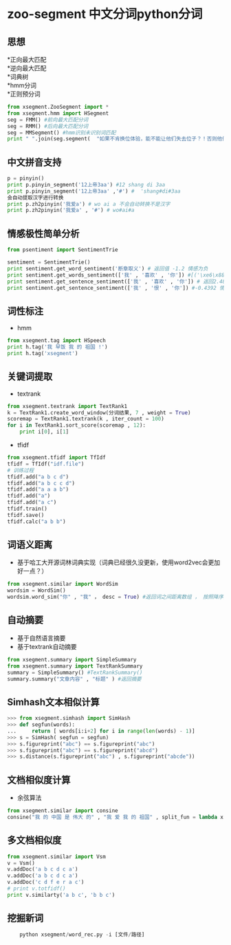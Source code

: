 zoo-segment 中文分词python分词
=================
思想
------------------------
*正向最大匹配  
*逆向最大匹配  
*词典树  
*hmm分词  
*正则预分词  
```python
from xsegment.ZooSegment import * 
from xsegment.hmm import HSegment 
seg = FMM() #前向最大匹配分词 
seg = RMM() #后向最大匹配分词
seg = MMSegment() #hmm识别未识别词匹配
print " ".join(seg.segment(  "如果不肯换位体验，能不能让他们失去位子？！否则他们永远不会懂得权力来自人民。 //@人 民日报:【想听真话摸实情，不如换位体验】网友建议：请民航部门领导以普通乘客身份  ，体验飞机晚点的烦恼…...感同身受，换位思考，还有哪些地方需要领导去体验？欢迎补充〜")  )  #如果 不肯 换位 体验 ， 能不能 让 他们 失去 位子 ？！ 否则 他们 永远 不会 懂得 权力 来自 人民 。 //@人民日报 :【 想 听 真话 摸 实情 ， 不如 换位 体验 】 网友 建议 ： 请 民航 部门 领导 以 普通 乘客 身份 ， 体验 飞机 晚点 的 烦恼 …... 感同身受 ， 换位 思考 ， 还有 哪些地方 需要 领导 去 体验 ？ 欢迎 补充 〜
```


中文拼音支持
---------------------


```python
p = pinyin()  
print p.pinyin_segment('12上帝3aa') #12 shang di 3aa 
print p.pinyin_segment('12上帝3aa' ,'#') #  'shang#di#3aa  
会自动提取汉字进行转换  
print p.zh2pinyin('我爱a') # wo ai a 不会自动转换不是汉字  
print p.zh2pinyin('我爱a' , '#') # wo#ai#a
```
情感极性简单分析
---------------------
```python
from psentiment import SentimentTrie

sentiment = SentimentTrie()
print sentiment.get_word_sentiment('断章取义') # 返回值 -1.2 情感为负
print sentiment.get_words_sentiment(['我' , '喜欢' , '你']) #[('\xe6\x88\x91', 1.7499999999999998), ('\xe5\x96\x9c\xe6\xac\xa2', 1.4310722100656499), ('\xe4\xbd\xa0', -0.7)] 返回每个词的极值
print sentiment.get_sentence_sentiment(['我' , '喜欢' , '你']) # 返回2.48107221007 情感为积极
print sentiment.get_sentence_sentiment(['我' , '恨' , '你']) #-0.4392 情感为消极
```

词性标注
----------------------
* hmm
```python
from xsegment.tag import HSpeech  
print h.tag('我 早饭 我 的 祖国 !')  
print h.tag('xsegment')   
```

关键词提取
-----------
* textrank  

```python
from xsegment.textrank import TextRank1
k = TextRank1.create_word_window(分词结果, 7 , weight = True)
scoremap = TextRank1.textrank(k , iter_count = 100)
for i in TextRank1.sort_score(scoremap , 12):
    print i[0], i[1]
```
* tfidf
```python
from xsegment.tfidf import TfIdf
tfidf = TfIdf("idf.file")
# 训练过程
tfidf.add("a b c d")
tfidf.add("a b c c d")
tfidf.add("a a a b")
tfidf.add("a")
tfidf.add("a c")
tfidf.train()
tfidf.save()
tfidf.calc("a b b")
```
		

词语义距离
--------------
+ 基于哈工大开源词林词典实现（词典已经很久没更新，使用word2vec会更加好一点？）


```python
from xsegment.similar import WordSim
wordsim = WordSim()
wordsim.word_sim("你" , "我" ， desc = True) #返回词之间距离数组 ， 按照降序排列 ， 升序 desc = False
```
自动摘要
-------------
+ 基于自然语言摘要
+ 基于textrank自动摘要

```python
from xsegment.summary import SimpleSummary
from xsegment.summary import TextRankSummary
summary = SimpleSummary() #TextRankSummary()
summary.summary("文章内容" , "标题" ) #返回摘要
```
Simhash文本相似计算
------------

```python
>>> from xsegment.simhash import SimHash
>>> def segfun(words):
...     return [ words[i:i+2] for i in range(len(words) - 1)]
>>> s = SimHash( segfun = segfun)
>>> s.figureprint("abc") == s.figureprint("abc")
>>> s.figureprint("abc") == s.figureprint("abcd")
>>> s.distance(s.figureprint("abc") , s.figureprint("abcde"))
```

文档相似度计算
----------------
+ 余弦算法


```python
from xsegment.similar import consine
consine("我 的 中国 是 伟大 的" , "我 爱 我 的 祖国" , split_fun = lambda x: x.split())
```

多文档相似度
------------

```python
from xsegment.similar import Vsm 
v = Vsm()
v.addDoc('a b c d c a')
v.addDoc('a b c d c a')
v.addDoc('c d f e r a c')
# print v.totfidf()
print v.similarty('a b c', 'b b c')
```

挖掘新词  	
--------------


```python
    python xsegment/word_rec.py -i [文件/路径] 
```

